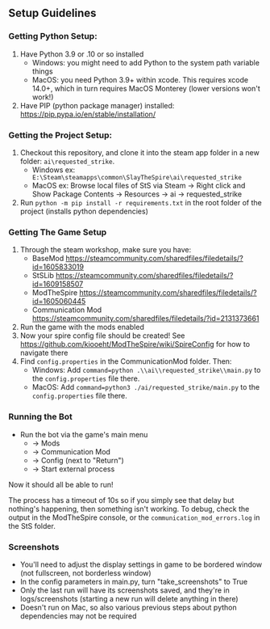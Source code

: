 ## Setup Guidelines

### Getting Python Setup:
1) Have Python 3.9 or .10 or so installed
    - Windows: you might need to add Python to the system path variable things
    - MacOS: you need Python 3.9+ within xcode. This requires xcode 14.0+, which in turn requires MacOS Monterey (lower versions won't work!)
2) Have PIP (python package manager) installed: https://pip.pypa.io/en/stable/installation/

### Getting the Project Setup:
1) Checkout this repository, and clone it into the steam app folder in a new folder: `ai\requested_strike`.
    - Windows ex: ` E:\Steam\steamapps\common\SlayTheSpire\ai\requested_strike`
    - MacOS ex: Browse local files of StS via Steam -> Right click and Show Package Contents -> Resources -> ai -> requested_strike
2) Run `python -m pip install -r requirements.txt` in the root folder of the project (installs python dependencies)

### Getting The Game Setup
1) Through the steam workshop, make sure you have:
    - BaseMod https://steamcommunity.com/sharedfiles/filedetails/?id=1605833019
    - StSLib https://steamcommunity.com/sharedfiles/filedetails/?id=1609158507
    - ModTheSpire https://steamcommunity.com/sharedfiles/filedetails/?id=1605060445
    - Communication Mod https://steamcommunity.com/sharedfiles/filedetails/?id=2131373661
2) Run the game with the mods enabled
3) Now your spire config file should be created! See https://github.com/kiooeht/ModTheSpire/wiki/SpireConfig for how to navigate there
4) Find `config.properties` in the CommunicationMod folder. Then:
    - Windows: Add `command=python .\\ai\\requested_strike\\main.py` to the `config.properties` file there.
    - MacOS: Add `command=python3 ./ai/requested_strike/main.py` to the `config.properties` file there.

### Running the Bot
- Run the bot via the game's main menu
  - -> Mods 
  - -> Communication Mod 
  - -> Config (next to "Return") 
  - -> Start external process

Now it should all be able to run!

The process has a timeout of 10s so if you simply see that delay but nothing's happening, then something isn't working.
To debug, check the output in the ModTheSpire console, or the `communication_mod_errors.log` in the StS folder.

### Screenshots
- You'll need to adjust the display settings in game to be bordered window (not fullscreen, not borderless window)
- In the config parameters in main.py, turn "take_screenshots" to True
- Only the last run will have its screenshots saved, and they're in logs/screenshots (starting a new run will delete anything in there)
- Doesn't run on Mac, so also various previous steps about python dependencies may not be required
